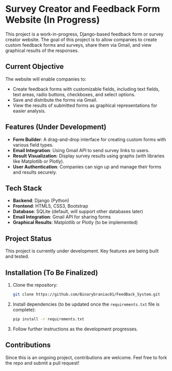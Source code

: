 
# Survey Creator and Feedback Form Website (In Progress)

This project is a work-in-progress, Django-based feedback form or survey creator website. The goal of this project is to allow companies to create custom feedback forms and surveys, share them via Gmail, and view graphical results of the responses.

## Current Objective

The website will enable companies to:

- Create feedback forms with customizable fields, including text fields, text areas, radio buttons, checkboxes, and select options.
- Save and distribute the forms via Gmail.
- View the results of submitted forms as graphical representations for easier analysis.

## Features (Under Development)

- **Form Builder**: A drag-and-drop interface for creating custom forms with various field types.
- **Email Integration**: Using Gmail API to send survey links to users.
- **Result Visualization**: Display survey results using graphs (with libraries like Matplotlib or Plotly).
- **User Authentication**: Companies can sign up and manage their forms and results securely.

## Tech Stack

- **Backend**: Django (Python)
- **Frontend**: HTML5, CSS3, Bootstrap
- **Database**: SQLite (default, will support other databases later)
- **Email Integration**: Gmail API for sharing forms
- **Graphical Results**: Matplotlib or Plotly (to be implemented)

## Project Status

This project is currently under development. Key features are being built and tested.

## Installation (To Be Finalized)

1. Clone the repository:

   ```bash
   git clone https://github.com/Binarybraniac01/FeedBack_System.git
   ```

2. Install dependencies (to be updated once the `requirements.txt` file is complete):

   ```bash
   pip install -r requirements.txt
   ```

3. Follow further instructions as the development progresses.

## Contributions

Since this is an ongoing project, contributions are welcome. Feel free to fork the repo and submit a pull request!

